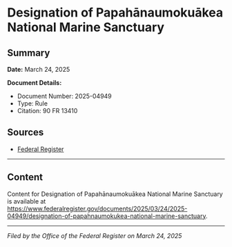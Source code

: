 # Designation of Papahānaumokuākea National Marine Sanctuary

## Summary

**Date:** March 24, 2025

**Document Details:**
- Document Number: 2025-04949
- Type: Rule
- Citation: 90 FR 13410

## Sources
- [Federal Register](https://www.federalregister.gov/documents/2025/03/24/2025-04949/designation-of-papahnaumokukea-national-marine-sanctuary)

---

## Content

Content for Designation of Papahānaumokuākea National Marine Sanctuary is available at https://www.federalregister.gov/documents/2025/03/24/2025-04949/designation-of-papahnaumokukea-national-marine-sanctuary.

---

*Filed by the Office of the Federal Register on March 24, 2025*
